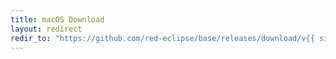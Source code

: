 ```yaml
---
title: macOS Download
layout: redirect
redir_to: "https://github.com/red-eclipse/base/releases/download/v{{ site.game_version }/redeclipse_{{ site.game_version }_mac.tar.bz2"
---
```

